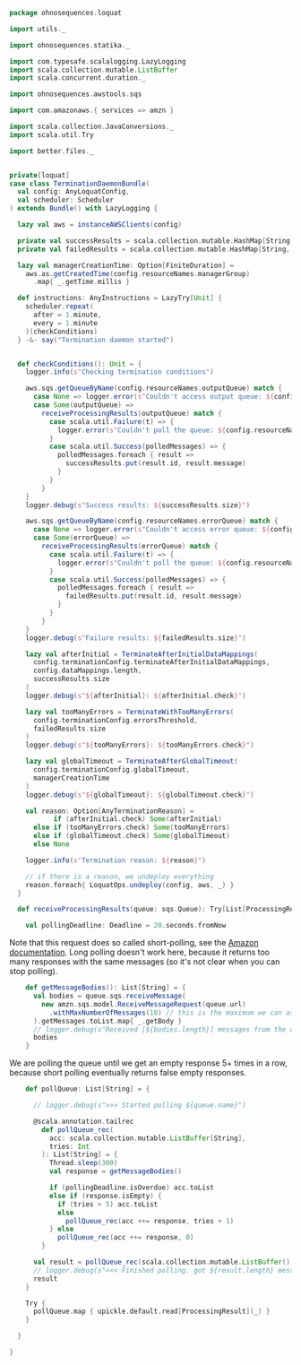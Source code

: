 
```scala
package ohnosequences.loquat

import utils._

import ohnosequences.statika._

import com.typesafe.scalalogging.LazyLogging
import scala.collection.mutable.ListBuffer
import scala.concurrent.duration._

import ohnosequences.awstools.sqs

import com.amazonaws.{ services => amzn }

import scala.collection.JavaConversions._
import scala.util.Try

import better.files._


private[loquat]
case class TerminationDaemonBundle(
  val config: AnyLoquatConfig,
  val scheduler: Scheduler
) extends Bundle() with LazyLogging {

  lazy val aws = instanceAWSClients(config)

  private val successResults = scala.collection.mutable.HashMap[String, String]()
  private val failedResults = scala.collection.mutable.HashMap[String, String]()

  lazy val managerCreationTime: Option[FiniteDuration] =
    aws.as.getCreatedTime(config.resourceNames.managerGroup)
      .map{ _.getTime.millis }

  def instructions: AnyInstructions = LazyTry[Unit] {
    scheduler.repeat(
      after = 1.minute,
      every = 1.minute
    )(checkConditions)
  } -&- say("Termination daemon started")


  def checkConditions(): Unit = {
    logger.info(s"Checking termination conditions")

    aws.sqs.getQueueByName(config.resourceNames.outputQueue) match {
      case None => logger.error(s"Couldn't access output queue: ${config.resourceNames.outputQueue}")
      case Some(outputQueue) =>
        receiveProcessingResults(outputQueue) match {
          case scala.util.Failure(t) => {
            logger.error(s"Couldn't poll the queue: ${config.resourceNames.outputQueue}\n${t.getMessage()}")
          }
          case scala.util.Success(polledMessages) => {
            polledMessages.foreach { result =>
              successResults.put(result.id, result.message)
            }
          }
        }
    }
    logger.debug(s"Success results: ${successResults.size}")

    aws.sqs.getQueueByName(config.resourceNames.errorQueue) match {
      case None => logger.error(s"Couldn't access error queue: ${config.resourceNames.errorQueue}")
      case Some(errorQueue) =>
        receiveProcessingResults(errorQueue) match {
          case scala.util.Failure(t) => {
            logger.error(s"Couldn't poll the queue: ${config.resourceNames.errorQueue}\n${t.getMessage()}")
          }
          case scala.util.Success(polledMessages) => {
            polledMessages.foreach { result =>
              failedResults.put(result.id, result.message)
            }
          }
        }
    }
    logger.debug(s"Failure results: ${failedResults.size}")

    lazy val afterInitial = TerminateAfterInitialDataMappings(
      config.terminationConfig.terminateAfterInitialDataMappings,
      config.dataMappings.length,
      successResults.size
    )
    logger.debug(s"${afterInitial}: ${afterInitial.check}")

    lazy val tooManyErrors = TerminateWithTooManyErrors(
      config.terminationConfig.errorsThreshold,
      failedResults.size
    )
    logger.debug(s"${tooManyErrors}: ${tooManyErrors.check}")

    lazy val globalTimeout = TerminateAfterGlobalTimeout(
      config.terminationConfig.globalTimeout,
      managerCreationTime
    )
    logger.debug(s"${globalTimeout}: ${globalTimeout.check}")

    val reason: Option[AnyTerminationReason] =
           if (afterInitial.check) Some(afterInitial)
      else if (tooManyErrors.check) Some(tooManyErrors)
      else if (globalTimeout.check) Some(globalTimeout)
      else None

    logger.info(s"Termination reason: ${reason}")

    // if there is a reason, we undeploy everything
    reason.foreach{ LoquatOps.undeploy(config, aws, _) }
  }

  def receiveProcessingResults(queue: sqs.Queue): Try[List[ProcessingResult]] = {

    val pollingDeadline: Deadline = 20.seconds.fromNow
```

Note that this request does so called short-polling, see the [Amazon documentation](http://docs.aws.amazon.com/AWSJavaSDK/latest/javadoc/com/amazonaws/services/sqs/model/ReceiveMessageRequest.html).
Long polling doesn't work here, because it returns too many responses with the same messages (so it's not clear when you can stop polling).


```scala
    def getMessageBodies(): List[String] = {
      val bodies = queue.sqs.receiveMessage(
        new amzn.sqs.model.ReceiveMessageRequest(queue.url)
          .withMaxNumberOfMessages(10) // this is the maximum we can ask Amazon for
      ).getMessages.toList.map{ _.getBody }
      // logger.debug(s"Received [${bodies.length}] messages from the queue ${queue.name}")
      bodies
    }
```

We are polling the queue until we get an empty response 5+ times in a row,
because short polling eventually returns false empty responses.


```scala
    def pollQueue: List[String] = {

      // logger.debug(s">>> Started polling ${queue.name}")

      @scala.annotation.tailrec
        def pollQueue_rec(
          acc: scala.collection.mutable.ListBuffer[String],
          tries: Int
        ): List[String] = {
          Thread.sleep(300)
          val response = getMessageBodies()

          if (pollingDeadline.isOverdue) acc.toList
          else if (response.isEmpty) {
            if (tries > 5) acc.toList
            else
              pollQueue_rec(acc ++= response, tries + 1)
          } else
            pollQueue_rec(acc ++= response, 0)
        }

      val result = pollQueue_rec(scala.collection.mutable.ListBuffer(), 0)
      // logger.debug(s"<<< Finished polling. got ${result.length} messages")
      result
    }

    Try {
      pollQueue.map { upickle.default.read[ProcessingResult](_) }
    }

  }

}

```




[main/scala/ohnosequences/loquat/configs/autoscaling.scala]: configs/autoscaling.scala.md
[main/scala/ohnosequences/loquat/configs/general.scala]: configs/general.scala.md
[main/scala/ohnosequences/loquat/configs/loquat.scala]: configs/loquat.scala.md
[main/scala/ohnosequences/loquat/configs/resources.scala]: configs/resources.scala.md
[main/scala/ohnosequences/loquat/configs/termination.scala]: configs/termination.scala.md
[main/scala/ohnosequences/loquat/configs/user.scala]: configs/user.scala.md
[main/scala/ohnosequences/loquat/dataMappings.scala]: dataMappings.scala.md
[main/scala/ohnosequences/loquat/dataProcessing.scala]: dataProcessing.scala.md
[main/scala/ohnosequences/loquat/logger.scala]: logger.scala.md
[main/scala/ohnosequences/loquat/loquats.scala]: loquats.scala.md
[main/scala/ohnosequences/loquat/manager.scala]: manager.scala.md
[main/scala/ohnosequences/loquat/terminator.scala]: terminator.scala.md
[main/scala/ohnosequences/loquat/utils.scala]: utils.scala.md
[main/scala/ohnosequences/loquat/worker.scala]: worker.scala.md
[test/scala/ohnosequences/loquat/test/config.scala]: ../../../../test/scala/ohnosequences/loquat/test/config.scala.md
[test/scala/ohnosequences/loquat/test/data.scala]: ../../../../test/scala/ohnosequences/loquat/test/data.scala.md
[test/scala/ohnosequences/loquat/test/dataMappings.scala]: ../../../../test/scala/ohnosequences/loquat/test/dataMappings.scala.md
[test/scala/ohnosequences/loquat/test/dataProcessing.scala]: ../../../../test/scala/ohnosequences/loquat/test/dataProcessing.scala.md
[test/scala/ohnosequences/loquat/test/md5.scala]: ../../../../test/scala/ohnosequences/loquat/test/md5.scala.md
